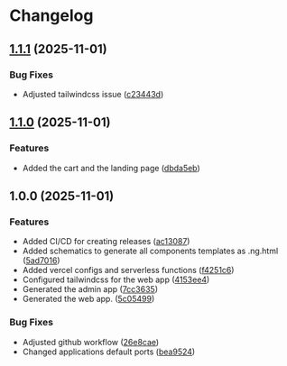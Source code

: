 # Changelog

## [1.1.1](https://github.com/Stephan-MC/morganhairextensions/compare/v1.1.0...v1.1.1) (2025-11-01)


### Bug Fixes

* Adjusted tailwindcss issue ([c23443d](https://github.com/Stephan-MC/morganhairextensions/commit/c23443d3d4dc2ec5b300450b4adc4189720f60b8))

## [1.1.0](https://github.com/Stephan-MC/morganhairextensions/compare/v1.0.0...v1.1.0) (2025-11-01)


### Features

* Added the cart and the landing page ([dbda5eb](https://github.com/Stephan-MC/morganhairextensions/commit/dbda5ebaa06d96422f964f1b5ab90d628f309667))

## 1.0.0 (2025-11-01)


### Features

* Added CI/CD for creating releases ([ac13087](https://github.com/Stephan-MC/morganhairextensions/commit/ac130875a9121aef71275349798084c1abda797d))
* Added schematics to generate all components templates as .ng.html ([5ad7016](https://github.com/Stephan-MC/morganhairextensions/commit/5ad70166f9a613ec19ada309fd7c61e5fd77e93c))
* Added vercel configs and serverless functions ([f4251c6](https://github.com/Stephan-MC/morganhairextensions/commit/f4251c654a51e2ea617d2b36f86ee4ba217e1f01))
* Configured tailwindcss for the web app ([4153ee4](https://github.com/Stephan-MC/morganhairextensions/commit/4153ee432a5c9abbbbd7869119bfeff938d640c9))
* Generated the admin app ([7cc3635](https://github.com/Stephan-MC/morganhairextensions/commit/7cc36355d41df76d8c8956f35abd8648e219ff40))
* Generated the web app. ([5c05499](https://github.com/Stephan-MC/morganhairextensions/commit/5c05499f8e1911b4ec9c59670795bfd22496a579))


### Bug Fixes

* Adjusted github workflow ([26e8cae](https://github.com/Stephan-MC/morganhairextensions/commit/26e8caeae895d967de66d9e6a0bf4fb93abd7a8b))
* Changed applications default ports ([bea9524](https://github.com/Stephan-MC/morganhairextensions/commit/bea9524a13fee32e8d63c971015fcd844da0993b))
